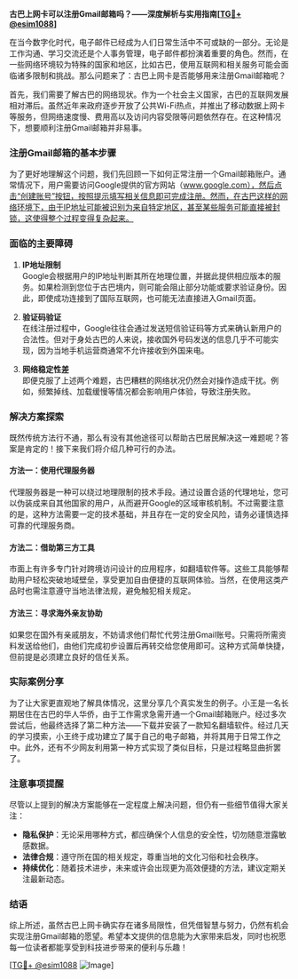 **古巴上网卡可以注册Gmail邮箱吗？——深度解析与实用指南[[TG💪+ @esim1088](https://t.me/s/esim1088)]**

在当今数字化时代，电子邮件已经成为人们日常生活中不可或缺的一部分。无论是工作沟通、学习交流还是个人事务管理，电子邮件都扮演着重要的角色。然而，在一些网络环境较为特殊的国家和地区，比如古巴，使用互联网和相关服务可能会面临诸多限制和挑战。那么问题来了：古巴上网卡是否能够用来注册Gmail邮箱呢？

首先，我们需要了解古巴的网络现状。作为一个社会主义国家，古巴的互联网发展相对滞后。虽然近年来政府逐步开放了公共Wi-Fi热点，并推出了移动数据上网卡等服务，但网络速度慢、费用高以及访问内容受限等问题依然存在。在这种情况下，想要顺利注册Gmail邮箱并非易事。

### 注册Gmail邮箱的基本步骤

为了更好地理解这个问题，我们先回顾一下如何正常注册一个Gmail邮箱账户。通常情况下，用户需要访问Google提供的官方网站（www.google.com），然后点击“创建账号”按钮，按照提示填写相关信息即可完成注册。然而，在古巴这样的网络环境下，由于IP地址可能被识别为来自特定地区，甚至某些服务可能直接被封锁，这使得整个过程变得复杂起来。

### 面临的主要障碍

1. **IP地址限制**  
   Google会根据用户的IP地址判断其所在地理位置，并据此提供相应版本的服务。如果检测到您位于古巴境内，则可能会阻止部分功能或要求验证身份。因此，即使成功连接到了国际互联网，也可能无法直接进入Gmail页面。

2. **验证码验证**  
   在线注册过程中，Google往往会通过发送短信验证码等方式来确认新用户的合法性。但对于身处古巴的人来说，接收国外号码发送的信息几乎不可能实现，因为当地手机运营商通常不允许接收到外国来电。

3. **网络稳定性差**  
   即便克服了上述两个难题，古巴糟糕的网络状况仍然会对操作造成干扰。例如，频繁掉线、加载缓慢等情况都会影响用户体验，导致注册失败。

### 解决方案探索

既然传统方法行不通，那么有没有其他途径可以帮助古巴居民解决这一难题呢？答案是肯定的！接下来我们将介绍几种可行的办法。

#### 方法一：使用代理服务器
代理服务器是一种可以绕过地理限制的技术手段。通过设置合适的代理地址，您可以伪装成来自其他国家的用户，从而避开Google的区域审核机制。不过需要注意的是，这种方法需要一定的技术基础，并且存在一定的安全风险，请务必谨慎选择可靠的代理服务商。

#### 方法二：借助第三方工具
市面上有许多专门针对跨境访问设计的应用程序，如翻墙软件等。这些工具能够帮助用户轻松突破地域壁垒，享受更加自由便捷的互联网体验。当然，在使用这类产品时也需注意遵守当地法律法规，避免触犯相关规定。

#### 方法三：寻求海外亲友协助
如果您在国外有亲戚朋友，不妨请求他们帮忙代劳注册Gmail账号。只需将所需资料发送给他们，由他们完成初步设置后再转交给您使用即可。这种方式简单快捷，但前提是必须建立良好的信任关系。

### 实际案例分享

为了让大家更直观地了解具体情况，这里分享几个真实发生的例子。小王是一名长期居住在古巴的华人华侨，由于工作需求急需开通一个Gmail邮箱账户。经过多次尝试后，他最终选择了第二种方法——下载并安装了一款知名翻墙软件。经过几天的学习摸索，小王终于成功建立了属于自己的电子邮箱，并将其用于日常工作之中。此外，还有不少网友利用第一种方式实现了类似目标，只是过程略显曲折罢了。

### 注意事项提醒

尽管以上提到的解决方案能够在一定程度上解决问题，但仍有一些细节值得大家关注：

- **隐私保护**：无论采用哪种方式，都应确保个人信息的安全性，切勿随意泄露敏感数据。
- **法律合规**：遵守所在国的相关规定，尊重当地的文化习俗和社会秩序。
- **持续优化**：随着技术进步，未来或许会出现更为高效便捷的方法，建议定期关注最新动态。

### 结语

综上所述，虽然古巴上网卡确实存在诸多局限性，但凭借智慧与努力，仍然有机会实现注册Gmail邮箱的愿望。希望本文提供的信息能为大家带来启发，同时也祝愿每一位读者都能享受到科技进步带来的便利与乐趣！

[[TG💪+ @esim1088](https://t.me/s/esim1088) ![Image](https://i.postimg.cc/4NQfJmqS/Snipaste-2025-05-13-00-14-12.png)]